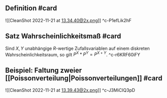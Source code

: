 ## Definition #card 
![[CleanShot 2022-11-21 at 13.34.40@2x.png]]
^c-P1efLik2hF

## Satz Wahrscheinlichkeitsmaß #card 
Sind $X, Y$ unabhängige $R$-wertige Zufallsvariablen auf einem diskreten Wahrscheinlichkeitsraum, so gilt $P ^X * P ^Y= P ^{X+Y}$.
^c-r6KRF60iFY

## Beispiel: Faltung zweier [[Poissonverteilung|Poissonverteilungen]] #card 
![[CleanShot 2022-11-21 at 13.39.43@2x.png]]
^c-J3MiCIQ3pD